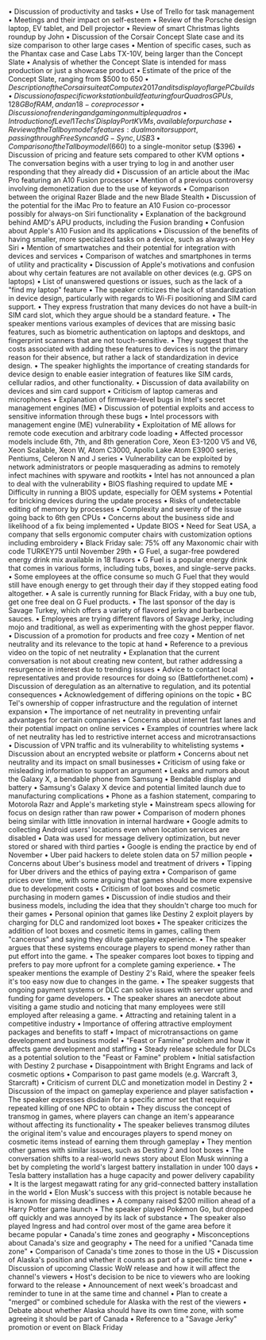 • Discussion of productivity and tasks
• Use of Trello for task management
• Meetings and their impact on self-esteem
• Review of the Porsche design laptop, EV tablet, and Dell projector
• Review of smart Christmas lights roundup by John
• Discussion of the Corsair Concept Slate case and its size comparison to other large cases
• Mention of specific cases, such as the Phantax case and Case Labs TX-10V, being larger than the Concept Slate
• Analysis of whether the Concept Slate is intended for mass production or just a showcase product
• Estimate of the price of the Concept Slate, ranging from $500 to $650
• Description of the Corsair suite at Computex 2017 and its display of large PC builds
• Discussion of a specific workstation build featuring four Quadros GPUs, 128GB of RAM, and an 18-core processor
• Discussion of rendering and gaming on multiple quadros
• Introduction of Level 1 Techs' DisplayPort KVMs, available for purchase
• Review of the Tallboy model's features: dual monitor support, passing through FreeSync and G-Sync, USB 3
• Comparison of the Tallboy model ($660) to a single-monitor setup ($396)
• Discussion of pricing and feature sets compared to other KVM options
• The conversation begins with a user trying to log in and another user responding that they already did
• Discussion of an article about the iMac Pro featuring an A10 Fusion processor
• Mention of a previous controversy involving demonetization due to the use of keywords
• Comparison between the original Razer Blade and the new Blade Stealth
• Discussion of the potential for the iMac Pro to feature an A10 Fusion co-processor possibly for always-on Siri functionality
• Explanation of the background behind AMD's APU products, including the Fusion branding
• Confusion about Apple's A10 Fusion and its applications
• Discussion of the benefits of having smaller, more specialized tasks on a device, such as always-on Hey Siri
• Mention of smartwatches and their potential for integration with devices and services
• Comparison of watches and smartphones in terms of utility and practicality
• Discussion of Apple's motivations and confusion about why certain features are not available on other devices (e.g. GPS on laptops)
• List of unanswered questions or issues, such as the lack of a "find my laptop" feature
• The speaker criticizes the lack of standardization in device design, particularly with regards to Wi-Fi positioning and SIM card support.
• They express frustration that many devices do not have a built-in SIM card slot, which they argue should be a standard feature.
• The speaker mentions various examples of devices that are missing basic features, such as biometric authentication on laptops and desktops, and fingerprint scanners that are not touch-sensitive.
• They suggest that the costs associated with adding these features to devices is not the primary reason for their absence, but rather a lack of standardization in device design.
• The speaker highlights the importance of creating standards for device design to enable easier integration of features like SIM cards, cellular radios, and other functionality.
• Discussion of data availability on devices and sim card support
• Criticism of laptop cameras and microphones
• Explanation of firmware-level bugs in Intel's secret management engines (ME)
• Discussion of potential exploits and access to sensitive information through these bugs
• Intel processors with management engine (ME) vulnerability
• Exploitation of ME allows for remote code execution and arbitrary code loading
• Affected processor models include 6th, 7th, and 8th generation Core, Xeon E3-1200 V5 and V6, Xeon Scalable, Xeon W, Atom C3000, Apollo Lake Atom E3900 series, Pentiums, Celeron N and J series
• Vulnerability can be exploited by network administrators or people masquerading as admins to remotely infect machines with spyware and rootkits
• Intel has not announced a plan to deal with the vulnerability
• BIOS flashing required to update ME
• Difficulty in running a BIOS update, especially for OEM systems
• Potential for bricking devices during the update process
• Risks of undetectable editing of memory by processes
• Complexity and severity of the issue going back to 6th gen CPUs
• Concerns about the business side and likelihood of a fix being implemented
• Update BIOS
• Need for Seat USA, a company that sells ergonomic computer chairs with customization options including embroidery
• Black Friday sale: 75% off any Maxonomic chair with code TURKEY75 until November 29th
• G Fuel, a sugar-free powdered energy drink mix available in 18 flavors
• G Fuel is a popular energy drink that comes in various forms, including tubs, boxes, and single-serve packs.
• Some employees at the office consume so much G Fuel that they would still have enough energy to get through their day if they stopped eating food altogether.
• A sale is currently running for Black Friday, with a buy one tub, get one free deal on G Fuel products.
• The last sponsor of the day is Savage Turkey, which offers a variety of flavored jerky and barbecue sauces.
• Employees are trying different flavors of Savage Jerky, including mojo and traditional, as well as experimenting with the ghost pepper flavor.
• Discussion of a promotion for products and free cozy
• Mention of net neutrality and its relevance to the topic at hand
• Reference to a previous video on the topic of net neutrality
• Explanation that the current conversation is not about creating new content, but rather addressing a resurgence in interest due to trending issues
• Advice to contact local representatives and provide resources for doing so (Battleforthenet.com)
• Discussion of deregulation as an alternative to regulation, and its potential consequences
• Acknowledgement of differing opinions on the topic
• BC Tel's ownership of copper infrastructure and the regulation of internet expansion
• The importance of net neutrality in preventing unfair advantages for certain companies
• Concerns about internet fast lanes and their potential impact on online services
• Examples of countries where lack of net neutrality has led to restrictive internet access and microtransactions
• Discussion of VPN traffic and its vulnerability to whitelisting systems
• Discussion about an encrypted website or platform
• Concerns about net neutrality and its impact on small businesses
• Criticism of using fake or misleading information to support an argument
• Leaks and rumors about the Galaxy X, a bendable phone from Samsung
• Bendable display and battery
• Samsung's Galaxy X device and potential limited launch due to manufacturing complications
• Phone as a fashion statement, comparing to Motorola Razr and Apple's marketing style
• Mainstream specs allowing for focus on design rather than raw power
• Comparison of modern phones being similar with little innovation in internal hardware
• Google admits to collecting Android users' locations even when location services are disabled
• Data was used for message delivery optimization, but never stored or shared with third parties
• Google is ending the practice by end of November
• Uber paid hackers to delete stolen data on 57 million people
• Concerns about Uber's business model and treatment of drivers
• Tipping for Uber drivers and the ethics of paying extra
• Comparison of game prices over time, with some arguing that games should be more expensive due to development costs
• Criticism of loot boxes and cosmetic purchasing in modern games
• Discussion of indie studios and their business models, including the idea that they shouldn't charge too much for their games
• Personal opinion that games like Destiny 2 exploit players by charging for DLC and randomized loot boxes
• The speaker criticizes the addition of loot boxes and cosmetic items in games, calling them "cancerous" and saying they dilute gameplay experience.
• The speaker argues that these systems encourage players to spend money rather than put effort into the game.
• The speaker compares loot boxes to tipping and prefers to pay more upfront for a complete gaming experience.
• The speaker mentions the example of Destiny 2's Raid, where the speaker feels it's too easy now due to changes in the game.
• The speaker suggests that ongoing payment systems or DLC can solve issues with server uptime and funding for game developers.
• The speaker shares an anecdote about visiting a game studio and noticing that many employees were still employed after releasing a game.
• Attracting and retaining talent in a competitive industry
• Importance of offering attractive employment packages and benefits to staff
• Impact of microtransactions on game development and business model
• "Feast or Famine" problem and how it affects game development and staffing
• Steady release schedule for DLCs as a potential solution to the "Feast or Famine" problem
• Initial satisfaction with Destiny 2 purchase
• Disappointment with Bright Engrams and lack of cosmetic options
• Comparison to past game models (e.g. Warcraft 3, Starcraft)
• Criticism of current DLC and monetization model in Destiny 2
• Discussion of the impact on gameplay experience and player satisfaction
• The speaker expresses disdain for a specific armor set that requires repeated killing of one NPC to obtain
• They discuss the concept of transmog in games, where players can change an item's appearance without affecting its functionality
• The speaker believes transmog dilutes the original item's value and encourages players to spend money on cosmetic items instead of earning them through gameplay
• They mention other games with similar issues, such as Destiny 2 and loot boxes
• The conversation shifts to a real-world news story about Elon Musk winning a bet by completing the world's largest battery installation in under 100 days
• Tesla battery installation has a huge capacity and power delivery capability
• It is the largest megawatt rating for any grid-connected battery installation in the world
• Elon Musk's success with this project is notable because he is known for missing deadlines
• A company raised $200 million ahead of a Harry Potter game launch
• The speaker played Pokémon Go, but dropped off quickly and was annoyed by its lack of substance
• The speaker also played Ingress and had control over most of the game area before it became popular
• Canada's time zones and geography
• Misconceptions about Canada's size and geography
• The need for a unified "Canada time zone"
• Comparison of Canada's time zones to those in the US
• Discussion of Alaska's position and whether it counts as part of a specific time zone
• Discussion of upcoming Classic WoW release and how it will affect the channel's viewers
• Host's decision to be nice to viewers who are looking forward to the release
• Announcement of next week's broadcast and reminder to tune in at the same time and channel
• Plan to create a "merged" or combined schedule for Alaska with the rest of the viewers
• Debate about whether Alaska should have its own time zone, with some agreeing it should be part of Canada
• Reference to a "Savage Jerky" promotion or event on Black Friday
